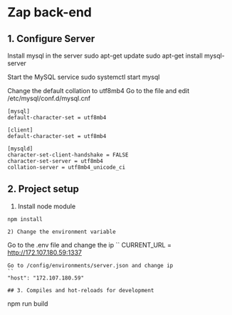 # Zap back-end

## 1. Configure Server
Install mysql in the server
  sudo apt-get update
  sudo apt-get install mysql-server

Start the MySQL service
  sudo systemctl start mysql

Change the default collation to utf8mb4
  Go to the file and edit /etc/mysql/conf.d/mysql.cnf

  ```
  [mysql]
  default-character-set = utf8mb4

  [client]
  default-character-set = utf8mb4

  [mysqld]
  character-set-client-handshake = FALSE
  character-set-server = utf8mb4
  collation-server = utf8mb4_unicode_ci
  ```

## 2. Project setup

1) Install node module
  ```
  npm install

2) Change the environment variable
  ```
  Go to the .env file and change the ip
  ``
  CURRENT_URL = http://172.107.180.59:1337
  
  ```
  Go to /config/environments/server.json and change ip
  ``
  "host": "172.107.180.59"

## 3. Compiles and hot-reloads for development
```
npm run build
```